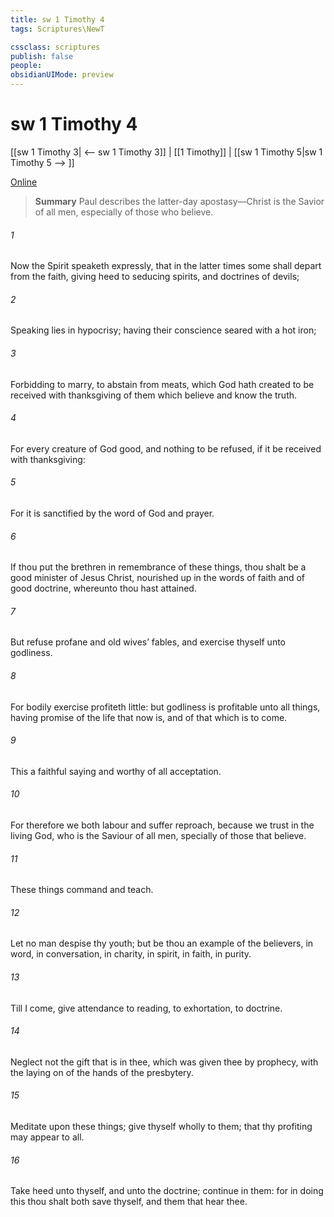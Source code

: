 ```yaml
---
title: sw 1 Timothy 4
tags: Scriptures\NewT

cssclass: scriptures
publish: false
people:
obsidianUIMode: preview
---
```


# sw 1 Timothy 4
[[sw 1 Timothy 3| <-- sw 1 Timothy 3]] | [[1 Timothy]] | [[sw 1 Timothy 5|sw 1 Timothy 5 --> ]]

[Online](https://churchofjesuschrist.org/study/scriptures/nt/1-tim/4?lang=eng)

> __Summary__
Paul describes the latter-day apostasy—Christ is the Savior of all men, especially of those who believe.

###### 1 
Now the Spirit speaketh expressly, that in the latter times some shall depart from the faith, giving heed to seducing spirits, and doctrines of devils;

###### 2 
Speaking lies in hypocrisy; having their conscience seared with a hot iron;

###### 3 
Forbidding to marry,  to abstain from meats, which God hath created to be received with thanksgiving of them which believe and know the truth.

###### 4 
For every creature of God  good, and nothing to be refused, if it be received with thanksgiving:

###### 5 
For it is sanctified by the word of God and prayer.

###### 6 
If thou put the brethren in remembrance of these things, thou shalt be a good minister of Jesus Christ, nourished up in the words of faith and of good doctrine, whereunto thou hast attained.

###### 7 
But refuse profane and old wives’ fables, and exercise thyself  unto godliness.

###### 8 
For bodily exercise profiteth little: but godliness is profitable unto all things, having promise of the life that now is, and of that which is to come.

###### 9 
This  a faithful saying and worthy of all acceptation.

###### 10 
For therefore we both labour and suffer reproach, because we trust in the living God, who is the Saviour of all men, specially of those that believe.

###### 11 
These things command and teach.

###### 12 
Let no man despise thy youth; but be thou an example of the believers, in word, in conversation, in charity, in spirit, in faith, in purity.

###### 13 
Till I come, give attendance to reading, to exhortation, to doctrine.

###### 14 
Neglect not the gift that is in thee, which was given thee by prophecy, with the laying on of the hands of the presbytery.

###### 15 
Meditate upon these things; give thyself wholly to them; that thy profiting may appear to all.

###### 16 
Take heed unto thyself, and unto the doctrine; continue in them: for in doing this thou shalt both save thyself, and them that hear thee.

